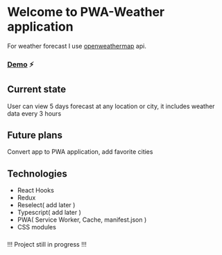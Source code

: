 # Welcome to PWA-Weather application 
For weather forecast I use [openweathermap](https://openweathermap.org/) api. 
### [Demo](https://mitchffirstgit.github.io/WeatherApp/) :zap:
## Current state
User can view 5 days forecast at any location or city, it includes weather data every 3 hours
## Future plans
Convert app to PWA application, add favorite cities
## Technologies
* React Hooks
* Redux
* Reselect( add later )
* Typescript( add later )
* PWA( Service Worker, Cache, manifest.json )
* CSS modules
###
!!! Project still in progress !!!
